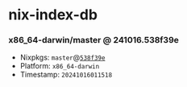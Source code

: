 # nix-index-db
### x86_64-darwin/master @ 241016.538f39e
- Nixpkgs: `master`@[`538f39e`](https://github.com/NixOS/nixpkgs/commit/538f39e5cf36264df0668c96f9067c8ee99db13b)
- Platform: `x86_64-darwin`
- Timestamp: `20241016011518`
